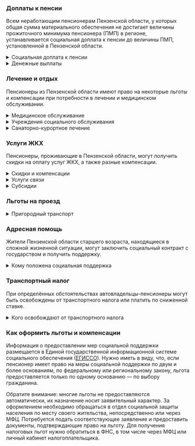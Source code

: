 ﻿### Доплаты к пенсии
Всем неработающим пенсионерам Пензенской области, у которых общая сумма материального обеспечения не достигает величины прожиточного минимума пенсионера (ПМП) в регионе, устанавливается социальная доплата к пенсии до величины ПМП, установленной в Пензенской области.
<details>
<summary>Социальная доплата к пенсии</summary>
Социальная доплата к пенсии до величины регионального прожиточного минимума пенсионера назначается автоматически, по данным выплатного дела о размере пенсии.
</details>
<details>
<summary>Денежные выплаты</summary>
Если пенсионер относится к льготной категории, ему полагается ежемесячная денежная выплата (ЕДВ), которая регулярно индексируется.
В [Пензенской](https://docs.cntd.ru/document/423910004) области к таким категориям относятся ветераны труда, ветераны труда области, труженики тыла и жертвы политических репрессий.
</details>

### Лечение и отдых
Пенсионеры из Пензенской области имеют право на некоторые льготы и компенсации при потребности в лечении и медицинском обслуживании.
<details>
<summary>Медицинское обслуживание</summary>
[Пензенские](https://docs.cntd.ru/document/423910004) ветераны труда и труженики тыла сохраняют право на обслуживание в поликлиниках и других медицинских учреждениях, к которым они были прикреплены в период работы до выхода на пенсию. 
</details>
<details>
<summary>Учреждения социального обслуживания</summary>
Внеочередной приём в дома-интернаты для престарелых и инвалидов, учреждения социального обслуживания предоставляется труженикам тыла, реабилитированным и пострадавшим от репрессий пенсионерам.
</details>
<details>
<summary>Санаторно-курортное лечение</summary>
В [Пензенской](https://docs.cntd.ru/document/423910004) области пенсионеры, а также мужчины старше 60 лет, женщины — 55 лет, не имеющие инвалидности, обеспечиваются бесплатными путёвками в социально-оздоровительные организации, расположенные на территории области, при условии, что их доход не превышает 150% прожиточного минимума.
</details>

### Услуги ЖКХ
Пенсионеры, проживающие в Пензенской области, могут получить скидки на оплату услуг ЖКХ, а также разные компенсации. 
<details>
<summary>Скидки и компенсации</summary>
Ветеранам труда и жертвам политических репрессий выплачивают компенсацию в размере 50% расходов на оплату жилого помещения и коммунальных услуг. [Возмещается](https://docs.cntd.ru/document/423910004) также половина стоимости оплаты взносов на капремонт. Льготу получают иждивенцы ветеранов труда и члены семей жертв политических репрессий, проживающие совместно с пенсионером. Компенсация предоставляется в пределах утверждённых нормативов потребления.

Одинокие неработающие пенсионеры по достижении 70 лет освобождаются от взносов на капремонт на 50%, а с 80-летнего возраста — полностью. Льгота распространяется также на граждан указанного возраста, семья которых состоит из неработающих граждан пенсионного возраста (мужчины — старше 60 лет, женщины — 55) и инвалидов I и II групп. Компенсация рассчитывается, исходя из установленного в регионе минимального взноса на капремонт за 1 кв. метр и размера стандарта нормативной площади жилого помещения.
</details>
<details>
<summary>Услуги связи</summary>
[Пензенским](https://docs.cntd.ru/document/423910004) ветеранам труда выплачивают ежемесячную денежную компенсацию на оплату услуг местной телефонной связи (проводной или радиолинии), проживающим в городской местности — в сумме 180 рублей, в сельской — 110 рублей.
</details>
<details>
<summary>Субсидии</summary>
В [Пензенской](https://docs.cntd.ru/document/423910004) области пенсионеры могут оформить субсидию на оплату услуг ЖКХ, если тратят на это свыше 22% совокупного дохода семьи.
</details>

### Льготы на проезд
<details>
<summary>Пригородный транспорт</summary>
В [Пензенской](https://docs.cntd.ru/document/423910004) области труженикам тыла, ветеранам труда и жертвам политических репрессий в выходные и праздничные дни в период с 20 апреля по 30 октября предоставляют право льготного проезда на железнодорожном транспорте пригородного сообщения. Они могут приобрести месячный проездной абонемент «Билет выходного дня» за 50% его стоимости.
</details>

### Адресная помощь
Жители Пензенской области старшего возраста, находящиеся в сложной жизненной ситуации, могут заключить социальный контракт с государством и получить поддержку.
<details>
<summary>Кому положена социальная поддержка</summary>
Пенсионерам, оказавшимся в трудной жизненной ситуации по не зависящим от них причинам или в связи со стихийным бедствием, экстремальной ситуацией, оказывается адресная помощь. Она предоставляется путём выплаты пособий либо в натуральной форме (обеспечение одеждой, обувью, лекарствами, организация лечения и ухода, проведение ремонта жилья или установка приборов учёта и пр.). С нуждающимися пенсионерами может быть заключён социальный контракт.
</details>

### Транспортный налог
При определённых обстоятельствах автовладельцы-пенсионеры могут быть освобождены от транспортного налога или платить по сниженной ставке. 
<details>
<summary>Кого освобождают от транспортного налога</summary>
В [Пензенской](https://www.nalog.gov.ru/rn77/service/tax/d1106774/) области инвалиды I и II групп и ветераны боевых действий полностью освобождаются от уплаты транспортного налога на легковые автомобили и мотоциклы с мощностью двигателя до 100 л. с. При мощности двигателя легкового авто или мотоцикла от 100 до 150 л. с. налог уплачивается в размере 55% его ставки, от 150 до 200 л. с. — 75% ставки, от 200 до 250 л. с. — 90% ставки, а свыше 250 л. с. оплате подлежит 95% ставки транспортного налога. Льгота не применяется в отношении автомобилей, средняя стоимость которых превышает 3 000 000 рублей.
</details>

### Как оформить льготы и компенсации 
Информация о предоставлении мер социальной поддержки размещается в Единой государственной информационной системе социального обеспечения ([ЕГИССО](http://egisso.ru/site/client/#/)). Нужно иметь в виду, что, если пенсионер имеет право на меры социальной поддержки по двум и более основаниям, по федеральному или региональному закону, льгота предоставляется только по одному основанию — по выбору гражданина.

Обратите внимание: многие льготы не предоставляются автоматически, их назначение носит заявительный характер. За оформлением необходимо обращаться в отдел социальной защиты населения по месту своего жительства, непосредственно или через МФЦ. Потребуется подать соответствующее заявление и предоставить документы, подтверждающие право на льготу. Для получения налоговых льгот нужно обратиться в ФНС, в том числе через МФЦ или личный кабинет налогоплательщика.













